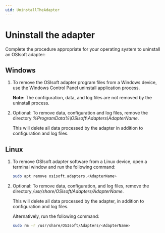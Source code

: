 ```yaml
---
uid: UninstallTheAdapter
---
```


# Uninstall the adapter

Complete the procedure appropriate for your operating system to uninstall an OSIsoft adapter:

## Windows

1. To remove the OSIsoft adapter program files from a Windows device, use the Windows Control Panel uninstall application process.

    **Note:** The configuration, data, and log files are not removed by the uninstall process.

2. Optional: To remove data, configuration and log files, remove the directory _%ProgramData%\OSIsoft\Adapters\AdapterName_.

    This will delete all data processed by the adapter in addition to configuration and log files.

## Linux

1. To remove OSIsoft adapter software from a Linux device, open a terminal window and run the following command:

    ```bash
    sudo apt remove osisoft.adapters.<AdapterName>
    ```

2. Optional: To remove data, configuration, and log files, remove the directory _/usr/share/OSIsoft/Adapters/AdapterName_.

    This will delete all data processed  by the adapter, in addition to configuration and log files.

    Alternatively, run the following command:

    ```bash
    sudo rm -r /usr/share/OSIsoft/Adapters/<AdapterName>
    ```
